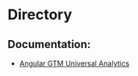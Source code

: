<h1>Directory</h2>

<h2>Documentation: </h2>

<ul>
  <li>
    <a href="https://github.com/Fernandocgomez/gdlc.monorepo.opensource/tree/master/libs/tracking/gtm-universal-analytics#readme">
      Angular GTM Universal Analytics
    </a>
  </li>
</ul>
